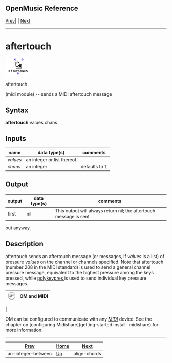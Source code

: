 OpenMusic Reference  
---  
[Prev](an-integer-between)| | [Next](align-chords)  
  
* * *

# aftertouch

![](figures/functions/midi/aftertouch.png)

  
  
aftertouch  
  
(midi module) \-- sends a MIDI aftertouch message  

## Syntax

   **aftertouch**  values chans  

## Inputs

name| data type(s)| comments  
---|---|---  
  _values_ |  an integer or list thereof |  
  _chans_ |  an integer| defaults to 1  
  
## Output

output| data type(s)| comments  
---|---|---  
first| nil| This output will always return nil; the aftertouch message is sent
out anyway.  
  
## Description

 aftertouch  sends an aftertouch message (or messages, if  _values_  is a
list) of pressure  _values_  on the channel or channels specified. Note that
 aftertouch  (number 208 in the MIDI standard) is used to send a general
channel pressure message, equivalent to the highest pressure among the keys
pressed, while [ polykeypres ](polykeypres) is used to send individual
key pressure messages.

![Note](figures/images/note.gif)|  **OM and MIDI**  
---|---  
 |

OM can be configured to communicate with any [_MIDI_](glossary#MIDI)
device. See the chapter on [configuring Midishare](getting-started.install-
midishare) for more information.  
  
* * *

[Prev](an-integer-between)| [Home](index)| [Next](align-chords)  
---|---|---  
an-integer-between| [Up](funcref.main)| align-chords

